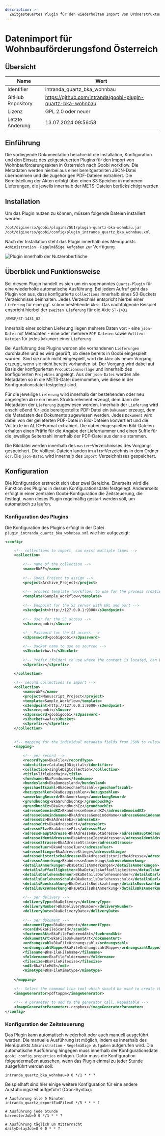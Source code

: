 ```yaml
---
description: >-
  Zeitgesteuertes Plugin für den wiederholten Import von Ordnerstrukturen aus einem S3 Speicher für den Import von Wohnbauförderungsakten in Österreich.
---
```


# Datenimport für Wohnbauförderungsfond Österreich

## Übersicht

Name                     | Wert
-------------------------|-----------
Identifier               | intranda_quartz_bka_wohnbau
GitHub Repository        | https://github.com/intranda/goobi-plugin-quartz-bka-wohnbau
Lizenz              | GPL 2.0 oder neuer 
Letzte Änderung    | 13.07.2024 09:56:58


## Einführung
Die vorliegende Dokumentation beschreibt die Installation, Konfiguration und den Einsatz des zeitgesteuerten Plugins für den Import von Wohnbauförderungsakten in Österreich nach Goobi workflow. Die Metadaten werden hierbei aus einer bereitgestellten JSON-Datei übernommen und die zugehörigen PDF-Dateien extrahiert. Die Bereitstellung der Akten erfolgt über einen S3 Speicher in mehreren Lieferungen, die jeweils innerhalb der METS-Dateien berücksichtigt werden.

## Installation
Um das Plugin nutzen zu können, müssen folgende Dateien installiert werden:

```bash
/opt/digiverso/goobi/plugins/GUI/plugin-quartz-bka-wohnbau.jar
/opt/digiverso/goobi/config/plugin_intranda_quartz_bka_wohnbau.xml
```

Nach der Installation steht das Plugin innerhalb des Menüpunkts `Administration` - `Regelmäßige Aufgaben` zur Verfügung.

![Plugin innerhalb der Nutzeroberfläche](images/goobi-plugin-quartz-bka-wohnbau_screen_de.png)

## Überblick und Funktionsweise
Bei diesem Plugin handelt es sich um ein sogenanntes `Quartz-Plugin` für eine wiederholte automatische Ausführung. Bei jedem Aufruf geht das Plugin von aus, dass konfigurierte `Collections` innerhalb eines S3-Buckets Verzeichnisse beinhalten. Jedes Verzeichnis entspricht hierbei einer `Lieferung` für eine ggf. schon bestehende `Akte`. Das nachfolgende Beispiel enspricht hierbei der `zweiten Lieferung` für die Akte `ST-1431`

```bash
/BWSF/ST-1431_02
```

Innerhalb einer solchen Lieferung liegen mehrere Daten vor:
    - eine `json-Datei` mit Metadaten
    - eine oder mehrere `PDF-Dateien` sowie `Volltext-Dateien` für jedes `Dokument` einer `Lieferung`
  
Bei Ausführung des Plugins werden alle vorhandenen `Lieferungen` durchlaufen und es wird geprüft, ob diese bereits in Goobi eingespielt wurden. Sind sie noch nicht eingespielt, wird die `Akte` als neuer Vorgang erzeugt, wenn sie nicht bereits vorhanden ist. Der Vorgang wird dabei auf Basis der konfigurierten `Produktionsvorlage` und innerhalb des konfigurierten `Projektes` angelegt. Aus der `json-Datei` werden alle Metadaten so in die METS-Datei übernommen, wie diese in der Konfigurationsdatei festgelegt sind. 

Für die jeweilige `Lieferung` wird innerhalb der bestehenden oder neu angelegten `Akte` ein neues Strukturelement erzeugt, dem dann die Metadaten der `Lieferung` zugewiesen werden. Innerhalb der `Lieferung` wird anschließend für jede bereitgestellte PDF-Datei ein `Dokument` erzeugt, dem die Metadaten des Dokuments zugewiesen werden. Jedes `Dokument` wird dabei von der gelieferten PDF-Datei in Bild-Dateien konvertiert und die Volltexte im ALTO-Format extrahiert. Die dabei eingespielten Bild-Dateien erhalten einen Präfix für die Angabe der Liefernummer und einen Suffix für die jeweilige Seitenzahl innerhalb der PDF-Datei aus der sie stammen.

Die Bilddatei werden innerhalb des `master`-Verzeichnisses des Vorgangs gespeichert. Die Volltext-Dateien landen im `alto`-Verzeichnis in dem Ordner `ocr`. Die `json-Datei` wird innerhalb des `import`-Verzeichnisses gespeichert.


## Konfiguration
Die Konfiguration erstreckt sich über zwei Bereiche. Einerseits wird die Funktion des Plugins in dessen Konfigurationsdatei festgelegt. Andererseits erfolgt in einer zentralen Goobi-Konfiguration die Zeitsteuerung, die festlegt, wann dieses Plugin regelmäßig gestart werden soll, um automatisch zu laufen.

### Konfiguration des Plugins
Die Konfiguration des Plugins erfolgt in der Datei `plugin_intranda_quartz_bka_wohnbau.xml` wie hier aufgezeigt:

```xml
<config>

	<!-- collections to import, can exist multiple times -->
	<collection>
	
		<!-- name of the collection -->
		<name>BWSF</name>
	
		<!-- Goobi Project to assign -->
		<project>Archive_Project</project>
	
		<!-- process template (workflow) to use for the process creation -->
		<template>Sample_Workflow</template>
	
		<!-- Endpoint for the S3 server with URL and port -->
		<s3endpoint>http://127.0.0.1:9000</s3endpoint>
	
		<!-- User for the S3 access -->
		<s3user>goobi</s3user>
		
		<!-- Password for the S3 access -->
		<s3password>goobigoobi</s3password>

		<!-- Bucket name to use as sourcee -->
		<s3bucket>bwsf</s3bucket>
		
		<!-- Prefix (folder) to use where the content is located, can be empty -->
		<s3prefix></s3prefix>
		
	</collection>

	<!-- second collections to import -->
	<collection>
		<name>WWF</name>
		<project>Manuscript_Project</project>
		<template>Sample_Workflow</template>
		<s3endpoint>http://127.0.0.1:9000</s3endpoint>
		<s3user>goobi</s3user>
		<s3password>goobigoobi</s3password>
		<s3bucket>wwf</s3bucket>
		<s3prefix></s3prefix>
	</collection>
	
	
	<!-- mapping for the individual metadata fields from JSON to ruleset fields -->
	<mapping>
	
		<!-- per record -->
		<recordType>BkaFile</recordType>
		<identifier>CatalogIDDigital</identifier>
		<collection>singleDigCollection</collection>
		<title>TitleDocMain</title>
		<fondname>BkaFondname</fondname>
	    <bundesland>BkaBundesland</bundesland>
	    <geschaeftszahl>BkaGeschaeftszahl</geschaeftszahl>
	    <bezugszahlen>BkaBezugszahlen</bezugszahlen>
	    <anmerkungRecord>BkaAnmerkung</anmerkungRecord>
	    <grundbuchKg>BkaGrundbuchKg</grundbuchKg>
	    <grundbuchEz>BkaGrundbuchEz</grundbuchEz>
	    <adresseGemeindKZ>BkaAdresseGemeindKZ</adresseGemeindKZ>
	    <adresseGemeindename>BkaAdresseGemeindeName</adresseGemeindename>
	    <adresseEz>BkaAdresseEz</adresseEz>
	    <adresseOrt>BkaAdresseOrt</adresseOrt>
	    <adressePlz>BkaAdressePlz</adressePlz>
	    <adresseHauptAdresse>BkaAdresseHauptadresse</adresseHauptAdresse>
	    <adresseIdentAdressen>BkaAdresseIdentAdressen</adresseIdentAdressen>
	    <adresseStrasse>BkaAdresseStrasse</adresseStrasse>
	    <adresseTuer>BkaAdresseTuer</adresseTuer>
	    <adresseStiege>BkaAdresseStiege</adresseStiege>
	    <adresseHistorischeAdresse>BkaAdresseHistorischeAdresse</adresseHistorischeAdresse>
	    <adresseAnmerkung>BkaAdresseAnmerkung</adresseAnmerkung>
	    <detailsAnmerkungen>BkaDetailsAnmerkungen</detailsAnmerkungen>
	    <detailsAuffaelligkeiten>BkaDetailsAuffaelligkeiten</detailsAuffaelligkeiten>
	    <detailsDarlehensNehmer>BkaDetailsDarlehensnehmer</detailsDarlehensNehmer>
	    <detailsDarlehensSchuld>BkaDetailsDarlehensschuld</detailsDarlehensSchuld>
	    <detailsRueckzahlung>BkaDetailsRueckzahlung</detailsRueckzahlung>
	    <detailsBksAnmerkung>BkaDetailsBksAnmerkung</detailsBksAnmerkung>
    		
		<!-- per delivery -->
		<deliveryType>BkaDelivery</deliveryType>
		<deliveryNumber>BkaDeliveryNumber</deliveryNumber>
	    <deliveryDate>BkaDeliveryDate</deliveryDate>    
		    
		<!-- per document -->
		<documentType>BkaDocument</documentType>
		<scanId>BkaFileScanId</scanId>
	    <fuehrendAkt>BkaFileFuehrendAkt</fuehrendAkt>
	    <dokumentArt>BkaFileDokumentArt</dokumentArt>
	    <ordnungszahl>BkaFileOrdnungszahl</ordnungszahl>
	    <ordnungszahlMappe>BkaFileOrdnungszahlMappe</ordnungszahlMappe>
	    <filename>BkaFileFilename</filename>
	    <foldername>BkaFileFoldername</foldername>
	    <filesize>BkaFileFilesize</filesize>
	    <md5>BkaFileMd5</md5>
	    <mimetype>BkaFileMimetype</mimetype>
	
	</mapping>
	
	<!-- Select the command line tool which should be used to create the images. Either 'ghostscript' or 'pdftoppm'. -->
	<imageGenerator>pdftoppm</imageGenerator>						
	
	<!-- A parameter to add to the generator call. Repeatable -->
	<imageGeneratorParameter>-cropbox</imageGeneratorParameter>
</config>
```


### Konfiguration der Zeitsteuerung
Das Plugin kann automatisch wiederholt oder auch manuell ausgeführt werden. Die manuelle Ausführung ist möglich, indem es innerhalb des Menüpunkts `Administration` - `Regelmäßige Aufgaben` aufgerufen wird. Die automatische Ausführung hingegen muss innerhalb der Konfigurationsdatei `goobi_config.properties` erfolgen. Dafür muss die Konfiguration folgendermaßen aussehen, wenn das Plugin einmal zu jeder Stunde ausgeführt werden soll:

```properties
intranda_quartz_bka_wohnbau=0 0 */1 * * ?
```

Beispielhaft sind hier einige weitere Konfiguration für eine andere Ausführungszeit aufgeführt (Cron-Syntax):

```properties
# Ausführung alle 5 Minuten
intranda_quartz_exportEadFile=0 */5 * * * ?

# Ausführung jede Stunde
harvesterJob=0 0 */1 * * ? 

# Ausführung täglich um Mitternacht 
dailyDelayJob=0 0 0 * * ? 
```